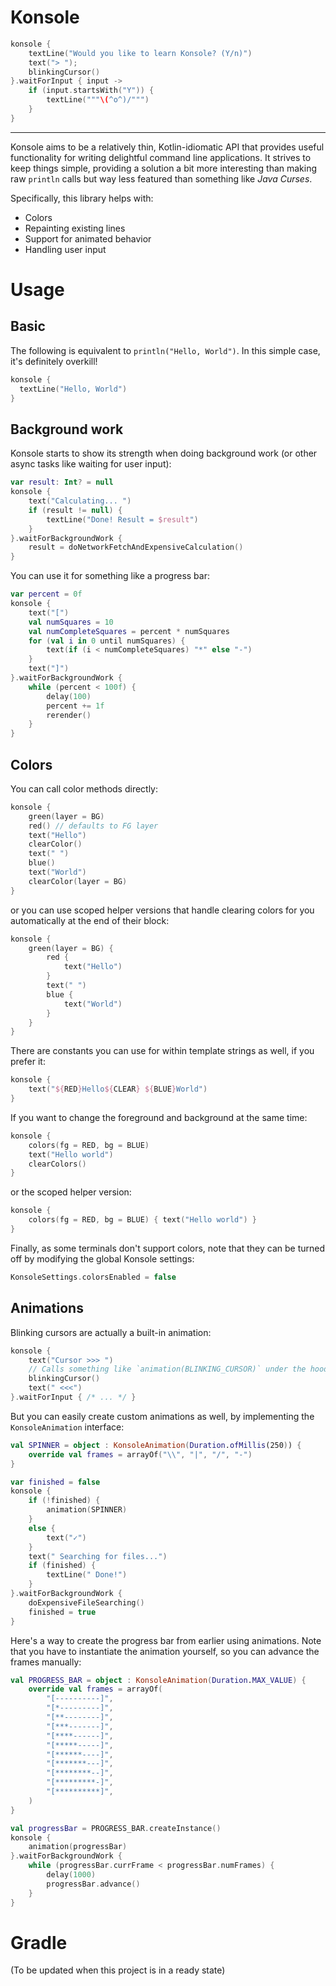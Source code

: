 # Konsole

```kotlin
konsole {
    textLine("Would you like to learn Konsole? (Y/n)")
    text("> ");
    blinkingCursor()
}.waitForInput { input ->
    if (input.startsWith("Y")) {
        textLine("""\(^o^)/""") 
    }
}
```

---

Konsole aims to be a relatively thin, Kotlin-idiomatic API that provides useful functionality for writing delightful
command line applications. It strives to keep things simple, providing a solution a bit more interesting than making
raw `println` calls but way less featured than something like _Java Curses_.

Specifically, this library helps with:

* Colors
* Repainting existing lines
* Support for animated behavior
* Handling user input

# Usage

## Basic

The following is equivalent to `println("Hello, World")`. In this simple case, it's definitely overkill!

```kotlin
konsole {
  textLine("Hello, World")
}
```

## Background work

Konsole starts to show its strength when doing background work (or other async tasks like waiting for user input):

```kotlin
var result: Int? = null
konsole {
    text("Calculating... ")
    if (result != null) {
        textLine("Done! Result = $result")
    }
}.waitForBackgroundWork {
    result = doNetworkFetchAndExpensiveCalculation()
}
```

You can use it for something like a progress bar:

```kotlin
var percent = 0f
konsole {
    text("[")
    val numSquares = 10
    val numCompleteSquares = percent * numSquares
    for (val i in 0 until numSquares) {
        text(if (i < numCompleteSquares) "*" else "-")
    }
    text("]")
}.waitForBackgroundWork {
    while (percent < 100f) {
        delay(100)
        percent += 1f
        rerender()
    }
}
```

## Colors

You can call color methods directly:

```kotlin
konsole {
    green(layer = BG)
    red() // defaults to FG layer
    text("Hello")
    clearColor()
    text(" ")
    blue()
    text("World")
    clearColor(layer = BG)
}
```

or you can use scoped helper versions that handle clearing colors for you automatically at the end of their block:

```kotlin
konsole {
    green(layer = BG) {
        red {
            text("Hello")
        }
        text(" ")
        blue {
            text("World")
        }
    }
}
```

There are constants you can use for within template strings as well, if you prefer it:

```kotlin
konsole {
    text("${RED}Hello${CLEAR} ${BLUE}World")
}
```

If you want to change the foreground and background at the same time:

```kotlin
konsole {
    colors(fg = RED, bg = BLUE)
    text("Hello world")
    clearColors()
}
```

or the scoped helper version:

```kotlin
konsole {
    colors(fg = RED, bg = BLUE) { text("Hello world") }
}
```

Finally, as some terminals don't support colors, note that they can be turned off by modifying the global Konsole
settings:

```kotlin
KonsoleSettings.colorsEnabled = false
```

## Animations

Blinking cursors are actually a built-in animation:

```kotlin
konsole {
    text("Cursor >>> ")
    // Calls something like `animation(BLINKING_CURSOR)` under the hood
    blinkingCursor()
    text(" <<<")
}.waitForInput { /* ... */ }
```

But you can easily create custom animations as well, by implementing the `KonsoleAnimation` interface:

```kotlin
val SPINNER = object : KonsoleAnimation(Duration.ofMillis(250)) {
    override val frames = arrayOf("\\", "|", "/", "-") 
}

var finished = false
konsole {
    if (!finished) {
        animation(SPINNER)
    }
    else {
        text("✓")
    }
    text(" Searching for files...")
    if (finished) {
        textLine(" Done!")
    }
}.waitForBackgroundWork {
    doExpensiveFileSearching()
    finished = true
}
```

Here's a way to create the progress bar from earlier using animations. Note that you have to instantiate the animation
yourself, so you can advance the frames manually:

```kotlin
val PROGRESS_BAR = object : KonsoleAnimation(Duration.MAX_VALUE) {
    override val frames = arrayOf(
        "[----------]",
        "[*---------]",
        "[**--------]",
        "[***-------]",
        "[****------]",
        "[*****-----]",
        "[******----]",
        "[*******---]",
        "[********--]",
        "[*********-]",
        "[**********]",
    )
}

val progressBar = PROGRESS_BAR.createInstance()
konsole {
    animation(progressBar)
}.waitForBackgroundWork {
    while (progressBar.currFrame < progressBar.numFrames) {
        delay(1000)
        progressBar.advance()
    }
}
```

# Gradle

(To be updated when this project is in a ready state)
